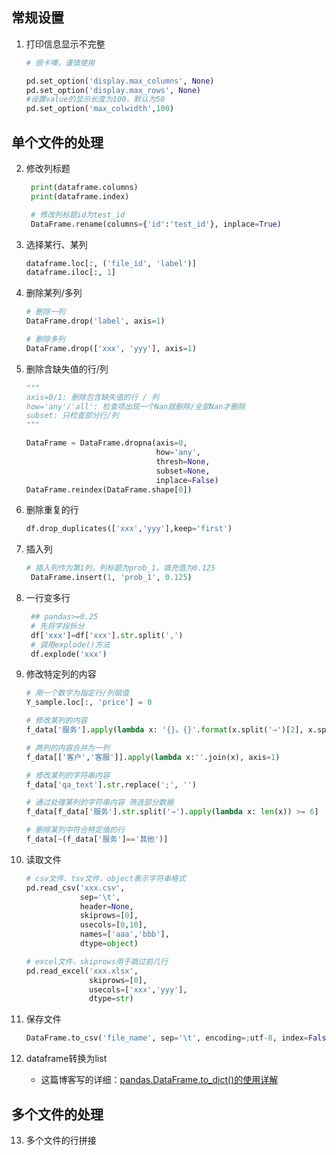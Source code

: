 ## 常规设置
1. 打印信息显示不完整
    ```python
    # 很卡噢，谨慎使用

    pd.set_option('display.max_columns', None)
    pd.set_option('display.max_rows', None)
    #设置value的显示长度为100，默认为50
    pd.set_option('max_colwidth',100)
    ```
## 单个文件的处理
2. 修改列标题
   ```python
    print(dataframe.columns)
    print(dataframe.index)

    # 修改列标题id为test_id
    DataFrame.rename(columns={'id':'test_id'}, inplace=True)
    ```

3. 选择某行、某列  
    ```python
    dataframe.loc[:, ('file_id', 'label')]
    dataframe.iloc[:, 1]
    ```

4. 删除某列/多列
   ```python
   # 删除一列
   DataFrame.drop('label', axis=1)

   # 删除多列
   DataFrame.drop(['xxx', 'yyy'], axis=1)
   ```
5. 删除含缺失值的行/列
    ```python
    """
    axis=0/1: 删除包含缺失值的行 / 列
    how='any'/'all': 检查项出现一个Nan就删除/全部Nan才删除
    subset: 只检查部分行/列
    """

    DataFrame = DataFrame.dropna(axis=0, 
                                 how='any', 
                                 thresh=None, 
                                 subset=None, 
                                 inplace=False)
    DataFrame.reindex(DataFrame.shape[0])
    ```

6. 删除重复的行
   ```python
   df.drop_duplicates(['xxx','yyy'],keep='first')
   ```
7. 插入列
   ```python
   # 插入列作为第1列，列标题为prob_1，填充值为0.125
    DataFrame.insert(1, 'prob_1', 0.125)
   ```
8. 一行变多行
   ```python
    ## pandas>=0.25
    # 先将字段拆分
    df['xxx']=df['xxx'].str.split(',')
    # 调用explode()方法 
    df.explode('xxx')
   ```
9.  修改特定列的内容
    ```python
    # 用一个数字为指定行/列赋值
    Y_sample.loc[:, 'price'] = 0
    
    # 修改某列的内容
    f_data['服务'].apply(lambda x: '{}。{}'.format(x.split('→')[2], x.split('→')[5]))

    # 两列的内容合并为一列
    f_data[['客户','客服']].apply(lambda x:''.join(x), axis=1)

    # 修改某列的字符串内容
    f_data['qa_text'].str.replace(';', '')

    # 通过处理某列的字符串内容 筛选部分数据
    f_data[f_data['服务'].str.split('→').apply(lambda x: len(x)) >= 6]

    # 删除某列中符合特定值的行
    f_data[~(f_data['服务']=='其他')]
    ```

10. 读取文件
    ```python
    # csv文件、tsv文件，object表示字符串格式
    pd.read_csv('xxx.csv',
                sep='\t', 
                header=None, 
                skiprows=[0],
                usecols=[0,10],
                names=['aaa','bbb'],
                dtype=object)

    # excel文件，skiprows用于跳过前几行
    pd.read_excel('xxx.xlsx',
                  skiprows=[0],
                  usecols=['xxx','yyy'],
                  dtype=str)
    ```

11. 保存文件
    ```python
    DataFrame.to_csv('file_name', sep='\t', encoding=;utf-8, index=False, header=False)
    ```

12. dataframe转换为list  
    - 这篇博客写的详细：[pandas.DataFrame.to_dict()的使用详解](https://blog.csdn.net/weixin_39791387/article/details/87627235)
## 多个文件的处理
13. 多个文件的行拼接
    ```python
    ```